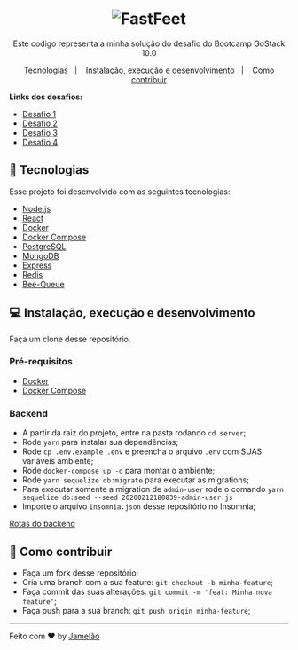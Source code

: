 <h1 align="center">
  <img alt="FastFeet" title="FastFeet" src=".github/LogoFastFeetGoStack.png" />
</h1>

<p align="center">Este codigo representa a minha solução do desafio do Bootcamp GoStack 10.0</p>

<p align="center">
 <a href="#rocket-tecnologias">Tecnologias</a>&nbsp;&nbsp;&nbsp;|&nbsp;&nbsp;&nbsp;
 <a href="#computer-instalação-execução-e-desenvolvimento">Instalação, execução e desenvolvimento</a>&nbsp;&nbsp;&nbsp;|&nbsp;&nbsp;&nbsp;
 <a href="#-como-contribuir">Como contribuir</a>
</p>


<strong>Links dos desafios:</strong>

- [Desafio 1](https://github.com/rocketseat/bootcamp-gostack-desafio-02)
- [Desafio 2](https://github.com/rocketseat/bootcamp-gostack-desafio-03)
- [Desafio 3](https://github.com/rocketseat/bootcamp-gostack-desafio-09)
- [Desafio 4](https://github.com/rocketseat/bootcamp-gostack-desafio-10)

## :rocket: Tecnologias

Esse projeto foi desenvolvido com as seguintes tecnologias:

- [Node.js](https://nodejs.org/en/)
- [React](https://reactjs.org/)
- [Docker](https://www.docker.com/)
- [Docker Compose](https://docs.docker.com/compose/)
- [PostgreSQL](https://www.postgresql.org/)
- [MongoDB](https://www.mongodb.com/)
- [Express](https://github.com/expressjs/express)
- [Redis](https://redis.io/)
- [Bee-Queue](https://github.com/bee-queue/bee-queue)

## :computer: Instalação, execução e desenvolvimento

Faça um clone desse repositório.

### Pré-requisitos

- [Docker](https://www.docker.com/)
- [Docker Compose](https://docs.docker.com/compose/)

### Backend

- A partir da raiz do projeto, entre na pasta rodando `cd server`;
- Rode `yarn` para instalar sua dependências;
- Rode `cp .env.example .env` e preencha o arquivo `.env` com SUAS variáveis ambiente;
- Rode `docker-compose up -d` para montar o ambiente;
- Rode `yarn sequelize db:migrate` para executar as migrations;
- Para executar somente a migration de `admin-user` rode o comando `yarn sequelize db:seed --seed 20200212180839-admin-user.js`
- Importe o arquivo `Insomnia.json` desse repositório no Insomnia;

[Rotas do backend](https://github.com/EliasGcf/fastfeet/blob/master/server/README.md)

## 🤔 Como contribuir

- Faça um fork desse repositório;
- Cria uma branch com a sua feature: `git checkout -b minha-feature`;
- Faça commit das suas alterações: `git commit -m 'feat: Minha nova feature'`;
- Faça push para a sua branch: `git push origin minha-feature`;

---

Feito com ♥ by [Jamelão](https://www.linkedin.com/in/nogueira-menna-barreto/)
